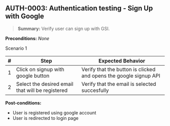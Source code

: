 ## **AUTH-0003:** Authentication testing - Sign Up with Google  

> **Summary:** Verify user can sign up with GSI.  <br>

**Preconditions:** _None_  

Scenario 1 

 | \# | Step | Expected Behavior | 
 |----|------|-------------------| 
 |  1 |Click on signup with google button      | Verify that the button is clicked and opens the google signup API    | 
 |  2 |Select the desired email that will be registered      | Verify that the email is selected succesfully   | 

**Post-conditions:**  

 - User is registered using google account  
 - User is redirected to login page

